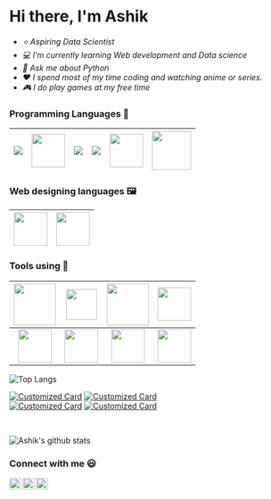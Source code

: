 <h1> Hi there, I'm Ashik </h1>

- <i>  ⭐ Aspiring Data Scientist </i>
- <i> 💻 I’m currently learning Web development and Data science </i>
- <i>💬 Ask me about Python </i>
- <i> :heart: I spend most of my time coding and watching anime or series. </i>
- <i> 🎮 I do play games at my free time </i>

### Programming Languages  :rocket:
|<img src="https://img.icons8.com/color/60/000000/python.png"/>  | <img src="https://firebasestorage.googleapis.com/v0/b/github--images.appspot.com/o/Github%20images%2Ff1eaa7278f64e27128e062a3de918265.png?alt=media&token=a05e0358-a919-4c27-bb1a-1aa03d07183d" width=60> | <img src="https://img.icons8.com/color/60/000000/c-programming.png"/> | <img src="https://img.icons8.com/color/60/000000/c-plus-plus-logo.png"/> |  <img src="https://cdn.worldvectorlogo.com/logos/c--4.svg" width=60 /> | <img src="https://pbs.twimg.com/profile_images/993555605078994945/Yr-pWI4G_400x400.jpg" width=70/>|
|:---:|:---:|:---:|:---:|:---:|:--:|

### Web designing languages :framed_picture:
|<img src="https://firebasestorage.googleapis.com/v0/b/github--images.appspot.com/o/Github%20images%2Flogo-html-5.png?alt=media&token=433bba37-6049-47d4-8cb6-4498d7886ff1" width=60> | <img src="https://www.pngkit.com/png/detail/800-8001116_html-css-js-icons.png" width=60> |
|:---:|:---:|  

### Tools using :hammer:
|<img src="https://firebasestorage.googleapis.com/v0/b/github--images.appspot.com/o/Github%20images%2F1200px-Android_Studio_icon.svg.png?alt=media&token=c696a2c6-181d-4ef2-b235-a200306833ca" width=75> |<img src="https://cdn.iconscout.com/icon/free/png-512/flutter-2038877-1720090.png" width=55> | <img src="https://upload.wikimedia.org/wikipedia/commons/e/e2/Atom_1.0_icon.png" width=75>|  <img src="https://cdn.iconscout.com/icon/free/png-256/figma-1693589-1442630.png" width=60> |
|:---:|:---:|:---:|:---:|
| <img src="https://firebasestorage.googleapis.com/v0/b/github--images.appspot.com/o/Github%20images%2F25231.svg?alt=media&token=ef2be627-04a6-4f80-afba-bf224281d35a" width=60> |<img src="https://upload.wikimedia.org/wikipedia/commons/thumb/a/a1/PyCharm_Logo.svg/1024px-PyCharm_Logo.svg.png" width=60> | <img src="https://upload.wikimedia.org/wikipedia/commons/a/a0/Geany_logo.svg" width=60 > | <img src="https://upload.wikimedia.org/wikipedia/commons/thumb/3/38/Jupyter_logo.svg/1200px-Jupyter_logo.svg.png" width=60 > |

![Top Langs](https://github-readme-stats.vercel.app/api/top-langs/?username=Ashik-Phantom&layout=compact) 

[![Customized Card](https://github-readme-stats.vercel.app/api/pin/?username=Ashik-Phantom&repo=Automated-vehicle-and-warning-system&title_color=fff&icon_color=f9f9f9&text_color=9f9f9f&bg_color=151515)](https://github.com/Ashik-Phantom/Automated-vehicle-and-warning-system)
[![Customized Card](https://github-readme-stats.vercel.app/api/pin?username=Ashik-Phantom&repo=Average-to-hard-level-programs&title_color=fff&icon_color=f9f9f9&text_color=9f9f9f&bg_color=151515)](https://github.com/Ashik-Phantom/Average-to-hard-level-programs)
<br />
[![Customized Card](https://github-readme-stats.vercel.app/api/pin?username=Ashik-Phantom&repo=OpenCV-mini-projects&title_color=fff&icon_color=f9f9f9&text_color=9f9f9f&bg_color=151515)](https://github.com/Ashik-Phantom/OpenCV-mini-projects)
[![Customized Card](https://github-readme-stats.vercel.app/api/pin?username=Ashik-Phantom&repo=Data-Science-Mini-Projects&title_color=fff&icon_color=f9f9f9&text_color=9f9f9f&bg_color=151515)](https://github.com/Ashik-Phantom/Data-Science-Mini-Projects)

<br />

![Ashik's github stats](https://github-readme-stats.vercel.app/api?username=Ashik-Phantom&show_icons=true&theme=radical)

### Connect with me :smiley:

<a href="https://www.linkedin.com/in/mohamed-ashik-badusha/">
  <img align="left" alt="Ashik Linkdin" width="21px" src="https://firebasestorage.googleapis.com/v0/b/github--images.appspot.com/o/Github%20images%2Flinkedin.svg?alt=media&token=0e662ab8-db11-475a-9c43-18d89bcdfde0" />
</a>
<a href="https://www.instagram.com/p.u.b.g_tamil/">
  <img align="left" alt="Ashik Instagram" width="21px" src="https://firebasestorage.googleapis.com/v0/b/github--images.appspot.com/o/Github%20images%2Finstagram-sketched.svg?alt=media&token=ecd87a7d-17b0-464e-8c4f-ec446b86fd51" />
</a> 
<a href="https://github.com/Ashik-Phantom"> 
  <img align="left" alt="Ashik Github" width="21px" src="https://firebasestorage.googleapis.com/v0/b/github--images.appspot.com/o/Github%20images%2F25231.svg?alt=media&token=ef2be627-04a6-4f80-afba-bf224281d35a" />
</a>

